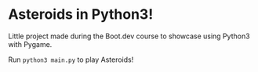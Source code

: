 # Asteroids in Python3!

Little project made during the Boot.dev course to showcase using Python3 with Pygame.

Run ``python3 main.py`` to play Asteroids!
